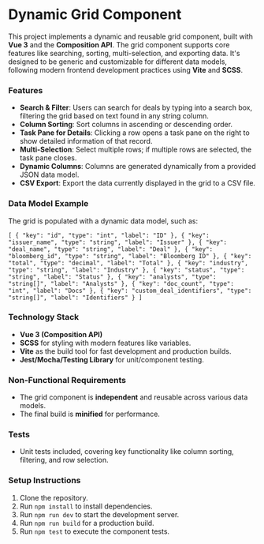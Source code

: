 # Dynamic Grid Component

This project implements a dynamic and reusable grid component, built with **Vue 3** and the **Composition API**. 
The grid component supports core features like searching, sorting, multi-selection, and exporting data. 
It's designed to be generic and customizable for different data models, following modern frontend development practices using **Vite** and **SCSS**.

### Features

-   **Search & Filter**: Users can search for deals by typing into a search box, filtering the grid based on text found in any string column.
-   **Column Sorting**: Sort columns in ascending or descending order.
-   **Task Pane for Details**: Clicking a row opens a task pane on the right to show detailed information of that record.
-   **Multi-Selection**: Select multiple rows; if multiple rows are selected, the task pane closes.
-   **Dynamic Columns**: Columns are generated dynamically from a provided JSON data model.
-   **CSV Export**: Export the data currently displayed in the grid to a CSV file.

### Data Model Example

The grid is populated with a dynamic data model, such as:

`[
  { "key": "id", "type": "int", "label": "ID" },
  { "key": "issuer_name", "type": "string", "label": "Issuer" },
  { "key": "deal_name", "type": "string", "label": "Deal" },
  { "key": "bloomberg_id", "type": "string", "label": "Bloomberg ID" },
  { "key": "total", "type": "decimal", "label": "Total" },
  { "key": "industry", "type": "string", "label": "Industry" },
  { "key": "status", "type": "string", "label": "Status" },
  { "key": "analysts", "type": "string[]", "label": "Analysts" },
  { "key": "doc_count", "type": "int", "label": "Docs" },
  { "key": "custom_deal_identifiers", "type": "string[]", "label": "Identifiers" }
]`

### Technology Stack

-   **Vue 3 (Composition API)**
-   **SCSS** for styling with modern features like variables.
-   **Vite** as the build tool for fast development and production builds.
-   **Jest/Mocha/Testing Library** for unit/component testing.

### Non-Functional Requirements

-   The grid component is **independent** and reusable across various data models.
-   The final build is **minified** for performance.

### Tests

-   Unit tests included, covering key functionality like column sorting, filtering, and row selection.

### Setup Instructions

1.  Clone the repository.
2.  Run `npm install` to install dependencies.
3.  Run `npm run dev` to start the development server.
4.  Run `npm run build` for a production build.
5.  Run `npm test` to execute the component tests.
